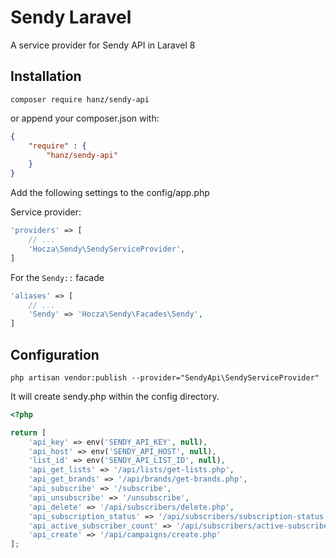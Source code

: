 # Sendy Laravel
 A service provider for Sendy API in Laravel 8

## Installation
```shell
composer require hanz/sendy-api
```
or append your composer.json with:

```json
{
    "require" : {
        "hanz/sendy-api"
    }
}
```
Add the following settings to the config/app.php

Service provider:

```php
'providers' => [
    // ...
    'Hocza\Sendy\SendyServiceProvider',
]
```

For the `Sendy::` facade

```php
'aliases' => [
    // ...
    'Sendy' => 'Hocza\Sendy\Facades\Sendy',
]
```

## Configuration
```shell
php artisan vendor:publish --provider="SendyApi\SendyServiceProvider"
```

It will create sendy.php within the config directory.

```php
<?php

return [
    'api_key' => env('SENDY_API_KEY', null),
    'api_host' => env('SENDY_API_HOST', null),
    'list_id' => env('SENDY_API_LIST_ID', null),
    'api_get_lists' => '/api/lists/get-lists.php',
    'api_get_brands' => '/api/brands/get-brands.php',
    'api_subscribe' => '/subscribe',
    'api_unsubscribe' => '/unsubscribe',
    'api_delete' => '/api/subscribers/delete.php',
    'api_subscription_status' => '/api/subscribers/subscription-status.php',
    'api_active_subscriber_count' => '/api/subscribers/active-subscriber-count.php',
    'api_create' => '/api/campaigns/create.php'
];
```
